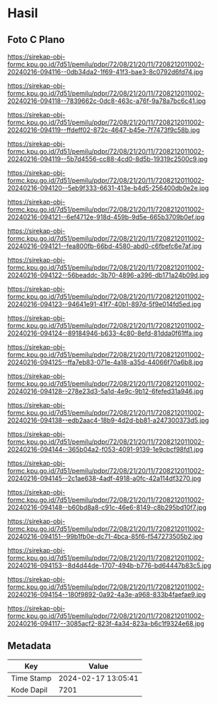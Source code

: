 # Hasil

## Foto C Plano

https://sirekap-obj-formc.kpu.go.id/7d51/pemilu/pdpr/72/08/21/20/11/7208212011002-20240216-094116--0db34da2-1f69-41f3-bae3-8c0792d6fd74.jpg

https://sirekap-obj-formc.kpu.go.id/7d51/pemilu/pdpr/72/08/21/20/11/7208212011002-20240216-094118--7839662c-0dc8-463c-a76f-9a78a7bc6c41.jpg

https://sirekap-obj-formc.kpu.go.id/7d51/pemilu/pdpr/72/08/21/20/11/7208212011002-20240216-094119--ffdeff02-872c-4647-b45e-7f7473f9c58b.jpg

https://sirekap-obj-formc.kpu.go.id/7d51/pemilu/pdpr/72/08/21/20/11/7208212011002-20240216-094119--5b7d4556-cc88-4cd0-8d5b-19319c2500c9.jpg

https://sirekap-obj-formc.kpu.go.id/7d51/pemilu/pdpr/72/08/21/20/11/7208212011002-20240216-094120--5eb9f333-6631-413e-b4d5-256400db0e2e.jpg

https://sirekap-obj-formc.kpu.go.id/7d51/pemilu/pdpr/72/08/21/20/11/7208212011002-20240216-094121--6ef4712e-918d-459b-9d5e-665b3709b0ef.jpg

https://sirekap-obj-formc.kpu.go.id/7d51/pemilu/pdpr/72/08/21/20/11/7208212011002-20240216-094121--fea800fb-66bd-4580-abd0-c6fbefc6e7af.jpg

https://sirekap-obj-formc.kpu.go.id/7d51/pemilu/pdpr/72/08/21/20/11/7208212011002-20240216-094122--56beaddc-3b70-4896-a396-db171a24b09d.jpg

https://sirekap-obj-formc.kpu.go.id/7d51/pemilu/pdpr/72/08/21/20/11/7208212011002-20240216-094123--94641e91-41f7-40b1-897d-5f9e014fd5ed.jpg

https://sirekap-obj-formc.kpu.go.id/7d51/pemilu/pdpr/72/08/21/20/11/7208212011002-20240216-094124--89184946-b633-4c80-8efd-81dda0f61ffa.jpg

https://sirekap-obj-formc.kpu.go.id/7d51/pemilu/pdpr/72/08/21/20/11/7208212011002-20240216-094125--ffa7eb83-071e-4a18-a35d-44066f70a6b8.jpg

https://sirekap-obj-formc.kpu.go.id/7d51/pemilu/pdpr/72/08/21/20/11/7208212011002-20240216-094128--278e23d3-5a1d-4e9c-9b12-6fefed31a946.jpg

https://sirekap-obj-formc.kpu.go.id/7d51/pemilu/pdpr/72/08/21/20/11/7208212011002-20240216-094138--edb2aac4-18b9-4d2d-bb81-a247300373d5.jpg

https://sirekap-obj-formc.kpu.go.id/7d51/pemilu/pdpr/72/08/21/20/11/7208212011002-20240216-094144--365b04a2-f053-4091-9139-1e9cbcf98fd1.jpg

https://sirekap-obj-formc.kpu.go.id/7d51/pemilu/pdpr/72/08/21/20/11/7208212011002-20240216-094145--2c1ae638-4adf-4918-a0fc-42a114df3270.jpg

https://sirekap-obj-formc.kpu.go.id/7d51/pemilu/pdpr/72/08/21/20/11/7208212011002-20240216-094148--b60bd8a8-c91c-46e6-8149-c8b295bd10f7.jpg

https://sirekap-obj-formc.kpu.go.id/7d51/pemilu/pdpr/72/08/21/20/11/7208212011002-20240216-094151--99b1fb0e-dc71-4bca-85f6-f547273505b2.jpg

https://sirekap-obj-formc.kpu.go.id/7d51/pemilu/pdpr/72/08/21/20/11/7208212011002-20240216-094153--8d4d44de-1707-494b-b776-bd64447b83c5.jpg

https://sirekap-obj-formc.kpu.go.id/7d51/pemilu/pdpr/72/08/21/20/11/7208212011002-20240216-094154--180f9892-0a92-4a3e-a968-833b4faefae9.jpg

https://sirekap-obj-formc.kpu.go.id/7d51/pemilu/pdpr/72/08/21/20/11/7208212011002-20240216-094117--3085acf2-823f-4a34-823a-b6c1f9324e68.jpg


## Metadata

| Key        | Value               |
| ---------- | ------------------- |
| Time Stamp | 2024-02-17 13:05:41 |
| Kode Dapil | 7201                |



